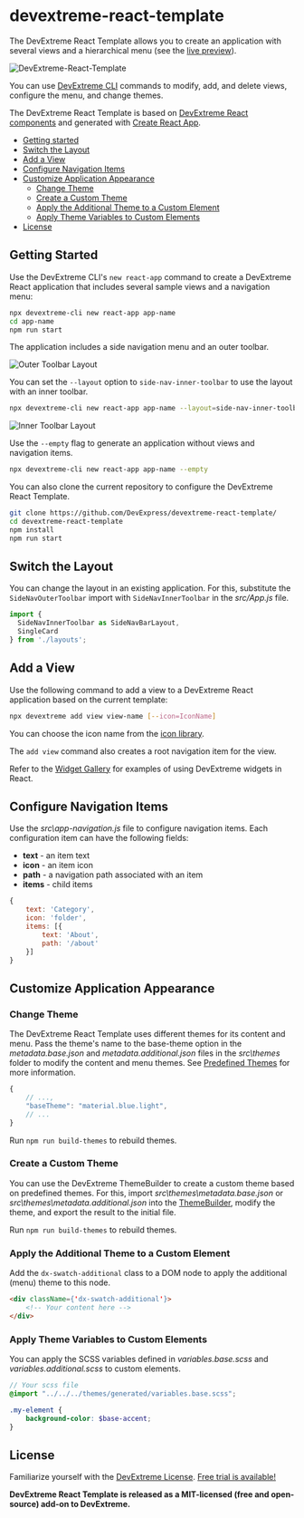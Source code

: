 # devextreme-react-template

The DevExtreme React Template allows you to create an application with several views and a hierarchical menu (see the [live preview](https://devexpress.github.io/devextreme-react-template)).

![DevExtreme-React-Template](https://user-images.githubusercontent.com/2280467/55784081-79798480-5ab8-11e9-8257-1ef9599b90a6.png)

You can use [DevExtreme CLI](https://github.com/DevExpress/devextreme-cli) commands to modify, add, and delete views, configure the menu, and change themes.

The DevExtreme React Template is based on [DevExtreme React components](https://github.com/devexpress/devextreme-react) and generated with [Create React App](https://github.com/facebook/create-react-app).

* [Getting started](#getting-started)
* [Switch the Layout](#switch-layout)
* [Add a View](#add-view)
* [Configure Navigation Items](#configure-nav-items)
* [Customize Application Appearance](#customize-application-appearance)
  * [Change Theme](#change-theme)
  * [Create a Custom Theme](#create-custom-theme)
  * [Apply the Additional Theme to a Custom Element](#apply-additional-theme-to-custom-element)
  * [Apply Theme Variables to Custom Elements](#apply-theme-variables)
* [License](#license)

## <a name="getting-started"></a>Getting Started

Use the DevExtreme CLI's `new react-app` command to create a DevExtreme React application that includes several sample views and a navigation menu:

```bash
npx devextreme-cli new react-app app-name
cd app-name
npm run start
```

The application includes a side navigation menu and an outer toolbar.

![Outer Toolbar Layout](https://user-images.githubusercontent.com/2280467/55953873-f564ff80-5c65-11e9-9529-df0b0459a6f1.png)

You can set the `--layout` option to `side-nav-inner-toolbar` to use the layout with an inner toolbar.

```bash
npx devextreme-cli new react-app app-name --layout=side-nav-inner-toolbar
```

![Inner Toolbar Layout](https://user-images.githubusercontent.com/2280467/55953912-09106600-5c66-11e9-96fa-9ea68a9c031e.png)

Use the `--empty` flag to generate an application without views and navigation items.

```bash
npx devextreme-cli new react-app app-name --empty
```

You can also clone the current repository to configure the DevExtreme React Template.

```bash
git clone https://github.com/DevExpress/devextreme-react-template/
cd devextreme-react-template
npm install
npm run start
```

## <a name="switch-layout"></a>Switch the Layout

You can change the layout in an existing application. For this, substitute the `SideNavOuterToolbar` import with `SideNavInnerToolbar` in the *src/App.js* file.

```javascript
import {
  SideNavInnerToolbar as SideNavBarLayout,
  SingleCard
} from './layouts';
```

## <a name="add-view"></a>Add a View

Use the following command to add a view to a DevExtreme React application based on the current template:

```bash
npx devextreme add view view-name [--icon=IconName]
```

You can choose the icon name from the [icon library](https://js.devexpress.com/Documentation/Guide/Themes/Icon_Library/).

The `add view` command also creates a root navigation item for the view.

Refer to the [Widget Gallery](https://js.devexpress.com/Demos/WidgetsGallery/) for examples of using DevExtreme widgets in React.

## <a name="configure-nav-items"></a>Configure Navigation Items

Use the *src\app-navigation.js* file to configure navigation items. Each configuration item can have the following fields:

- **text** - an item text
- **icon** - an item icon
- **path** - a navigation path associated with an item
- **items** - child items

```javascript
{
    text: 'Category',
    icon: 'folder',
    items: [{
        text: 'About',
        path: '/about'
    }]
}
```

## <a name="customize-application-appearance"></a>Customize Application Appearance

### <a name="change-theme"></a>Change Theme

The DevExtreme React Template uses different themes for its content and menu. Pass the theme's name to the base-theme option in the *metadata.base.json* and *metadata.additional.json* files in the *src\themes* folder to modify the content and menu themes. See [Predefined Themes](https://js.devexpress.com/Documentation/Guide/Themes/Predefined_Themes/) for more information.

```javascript
{
    // ...,
    "baseTheme": "material.blue.light",
    // ...
}
```

Run `npm run build-themes` to rebuild themes.

### <a name="create-custom-theme"></a>Create a Custom Theme

You can use the DevExtreme ThemeBuilder to create a custom theme based on predefined themes. For this, import *src\themes\metadata.base.json* or *src\themes\metadata.additional.json* into the [ThemeBuilder](https://js.devexpress.com/Documentation/Guide/Themes_and_Styles/ThemeBuilder/), modify the theme, and export the result to the initial file.

Run `npm run build-themes` to rebuild themes.

### <a name="apply-additional-theme-to-custom-element"></a>Apply the Additional Theme to a Custom Element

Add the `dx-swatch-additional` class to a DOM node to apply the additional (menu) theme to this node.

```html
<div className={'dx-swatch-additional'}>
    <!-- Your content here -->
</div>
```

### <a name="apply-theme-variables"></a>Apply Theme Variables to Custom Elements

You can apply the SCSS variables defined in *variables.base.scss* and *variables.additional.scss* to custom elements.

```scss
// Your scss file
@import "../../../themes/generated/variables.base.scss";

.my-element {
    background-color: $base-accent;
}
```

## <a name="license"></a>License

Familiarize yourself with the
[DevExtreme License](https://js.devexpress.com/Licensing/).
[Free trial is available!](http://js.devexpress.com/Buy/)

**DevExtreme React Template is released as a MIT-licensed (free and open-source) add-on to DevExtreme.**
